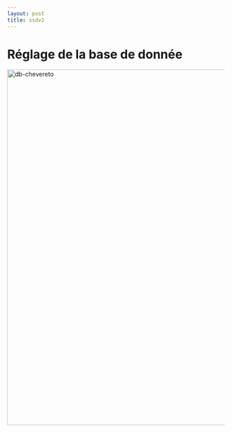 ```yaml
---
layout: post
title: ssdv2
---
```

# Réglage de la base de donnée

<img width="822" alt="db-chevereto" src="https://user-images.githubusercontent.com/64525827/131685393-9872a055-6815-431b-be73-d408d5d2a4a3.png">

